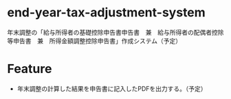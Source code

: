 # end-year-tax-adjustment-system
年末調整の「給与所得者の基礎控除申告書申告書　兼　給与所得者の配偶者控除等申告書　兼　所得金額調整控除申告書」作成システム（予定）

# Feature
* 年末調整の計算した結果を申告書に記入したPDFを出力する。（予定）
